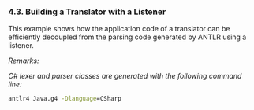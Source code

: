 ﻿### 4.3. Building a Translator with a Listener

This example shows how the application code of a translator can be efficiently decoupled from the parsing code generated by ANTLR using a listener.

_Remarks:_

_C# lexer and parser classes are generated with the following command line:_

```bat
antlr4 Java.g4 -Dlanguage=CSharp
```